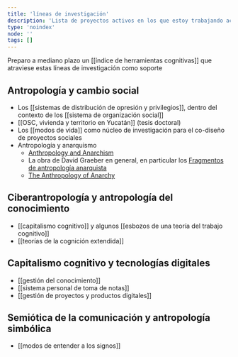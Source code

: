```yaml
---
title: 'líneas de investigación'
description: 'Lista de proyectos activos en los que estoy trabajando actualmente'
type: 'noindex'
node: ''
tags: []
---
```


Preparo a mediano plazo un [[índice de herramientas cognitivas]] que atraviese estas líneas de investigación como soporte 

## Antropología y cambio social

- Los [[sistemas de distribución de opresión y privilegios]], dentro del contexto de los [[sistema de organización social]]
- [[OSC, vivienda y territorio en Yucatán]] (tesis doctoral)
- Los [[modos de vida]] como núcleo de investigación para el co-diseño de proyectos sociales
- Antropología y anarquismo
	- [Anthropology and Anarchism](https://theanarchistlibrary.org/library/brian-morris-anthropology-and-anarchism)
	- La obra de David Graeber en general, en particular los [Fragmentos de antropología anarquista](https://cabezasdetormenta.noblogs.org/files/2013/02/David-Graeber-Fragmentos-de-Antropologia-Anarquista.pdf)
	- [The Anthropology of Anarchy ](https://www.researchgate.net/publication/265871071_The_Anthropology_of_Anarchy)

## Ciberantropología y antropología del conocimiento

- [[capitalismo cognitivo]] y algunos [[esbozos de una teoría del trabajo cognitivo]]
- [[teorías de la cognición extendida]]

## Capitalismo cognitivo y tecnologías digitales

- [[gestión del conocimiento]]
- [[sistema personal de toma de notas]]
- [[gestión de proyectos y productos digitales]]

## Semiótica de la comunicación y antropología simbólica

- [[modos de entender a los signos]]
